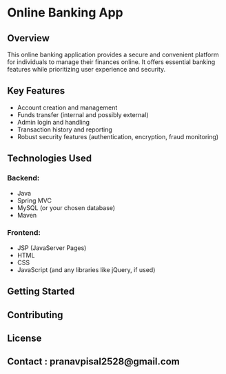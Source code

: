<!DOCTYPE html>
<html>
<head>

</head>
<body>

<h1>Online Banking App</h1>

<h2>Overview</h2>
<p>This online banking application provides a secure and convenient platform for individuals to manage their finances online. It offers essential banking features while prioritizing user experience and security.</p>

<h2>Key Features</h2>
<ul>
  <li>Account creation and management</li>
  <li>Funds transfer (internal and possibly external)</li>
  <li>Admin login and handling</li>
  <li>Transaction history and reporting</li>
  <li>Robust security features (authentication, encryption, fraud monitoring)</li>
</ul>

<h2>Technologies Used</h2>

<h3>Backend:</h3>
<ul>
    <li>Java</li>
    <li>Spring MVC</li>
    <li>MySQL (or your chosen database)</li>
    <li>Maven</li>
</ul>

<h3>Frontend:</h3>
<ul>
    <li>JSP (JavaServer Pages)</li>
    <li>HTML</li>
    <li>CSS</li>
    <li>JavaScript (and any libraries like jQuery, if used)</li>
</ul>

<h2>Getting Started</h2>
<h2>Contributing</h2>
<h2>License</h2>
<h2>Contact : pranavpisal2528@gmail.com </h2>
</body>
</html>
